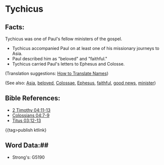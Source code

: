 # Tychicus #

## Facts: ##

Tychicus was one of Paul's fellow ministers of the gospel.

* Tychicus accompanied Paul on at least one of his missionary journeys to Asia.
* Paul described him as "beloved" and "faithful."
* Tychicus carried Paul's letters to Ephesus and Colosse.

(Translation suggestions: [How to Translate Names](rc://en/ta/man/translate/translate-names))

(See also: [Asia](asia.md), [beloved](../kt/beloved.md), [Colossae](colossae.md), [Ephesus](ephesus.md), [faithful](../kt/faithful.md), [good news](../kt/goodnews.md), [minister](../kt/minister.md))

## Bible References: ##

* [2 Timothy 04:11-13](rc://en/tn/help/2ti/04/11)
* [Colossians 04:7-9](rc://en/tn/help/col/04/07)
* [Titus 03:12-13](rc://en/tn/help/tit/03/12)

{{tag>publish ktlink}

## Word Data:##

* Strong's: G5190
